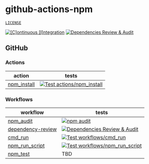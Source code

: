 # github-actions-npm

[`LICENSE`](./LICENSE.md)

[![[C]ontinuous [I]ntegration](https://github.com/percebus/github-actions-npm/actions/workflows/always.yml/badge.svg)](https://github.com/percebus/github-actions-npm/actions/workflows/always.yml) [![Dependencies Review & Audit](https://github.com/percebus/github-actions-npm/actions/workflows/dependency-review.yml/badge.svg?event=pull_request)](https://github.com/percebus/github-actions-npm/actions/workflows/dependency-review.yml)

## GitHub

### Actions

| action | tests |
| --- | --- |
| [npm_install](./.github/actions/npm_install) | [![Test actions/npm_install](https://github.com/percebus/github-actions-npm/actions/workflows/test_actions__npm_install.yml/badge.svg)](https://github.com/percebus/github-actions-npm/actions/workflows/test_actions__npm_install.yml) |

### Workflows

| workflow | tests |
| --- | --- |
| [npm_audit](./.github/workflows/npm_audit.yml) | [![npm audit](https://github.com/percebus/github-actions-npm/actions/workflows/npm_audit.yml/badge.svg)](https://github.com/percebus/github-actions-npm/actions/workflows/npm_audit.yml) |
| [dependency-review](./.github/workflows/dependency-review.yml) | [![Dependencies Review & Audit](https://github.com/percebus/github-actions-npm/actions/workflows/dependency-review.yml/badge.svg?event=pull_request)](https://github.com/percebus/github-actions-npm/actions/workflows/dependency-review.yml) |
| [cmd_run](./.github/workflows/cmd_run.yml) | [![Test workflows/cmd_run](https://github.com/percebus/github-actions-npm/actions/workflows/test_workflows__cmd_run.yml/badge.svg)](https://github.com/percebus/github-actions-npm/actions/workflows/test_workflows__cmd_run.yml) |
| [npm_run_script](./.github/workflows/npm_run_script.yml) | [![Test workflows/npm_run_script](https://github.com/percebus/github-actions-npm/actions/workflows/test_workflows__npm_run_script.yml/badge.svg)](https://github.com/percebus/github-actions-npm/actions/workflows/test_workflows__npm_run_script.yml) |
| [npm_test](./.github/workflows/npm_test.yml) | TBD |
